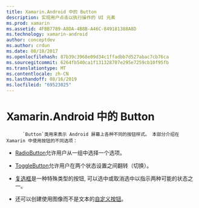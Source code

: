 ```yaml
---
title: Xamarin.Android 中的 Button
description: 实现用户点击以执行操作的 UI 元素
ms.prod: xamarin
ms.assetid: 4FBB7789-A8DA-4B8B-A46C-849181388A8D
ms.technology: xamarin-android
author: conceptdev
ms.author: crdun
ms.date: 08/18/2017
ms.openlocfilehash: 87b39c3968e09d34c1ffadbb7d527abac7cb76ca
ms.sourcegitcommit: 6264fb540ca1f131328707e295e7259cb10f95fb
ms.translationtype: MT
ms.contentlocale: zh-CN
ms.lasthandoff: 08/16/2019
ms.locfileid: "69523025"
---
```

# <a name="buttons-in-xamarinandroid"></a>Xamarin.Android 中的 Button

          `Button`类用来表示 Android 屏幕上各种不同的按钮样式。 本部分介绍在 Xamarin 中使用按钮的不同选项：

- [RadioButton](~/android/user-interface/controls/buttons/radio-button.md)允许用户从一组中选择一个选项。

- [ToggleButton](~/android/user-interface/controls/buttons/toggle-button.md)允许用户在两个状态设置之间翻转（切换）。

- [复选框](~/android/user-interface/controls/buttons/check-box.md)是一种特殊类型的按钮, 可以选中或取消选中以指示两种可能的状态之一。

- 还可以创建使用图像而不是文本的[自定义按钮](~/android/user-interface/controls/buttons/custom-button.md)。
